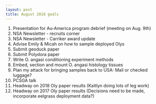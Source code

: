 ```yaml
---
layout: post
title: August 2018 goals
---
```


1. Presentation for Au-America program debrief (meeting on Aug. 9th)  
2. NSA Newsletter - recruits corner  
3. NSA Newsletter - Carriker award update  
4. Advise Emily & Micah on how to sample deployed Olys  
5. Submit geoduck paper  
6. Submit Polydora paper  
7. Write O. angasi conditioning experiment methods  
8. Embed, section and mount O. angasi histology tissues 
9. Plan my attack for bringing samples back to USA: Mail or checked luggage?  
10. PCSGA talk 
11. Headway on 2018 Oly paper results (Kaitlyn doing lots of leg work)  
12. Headway on 2017 Oly paper results (Decisions need to be made, incorporate eelgrass deployment data?)  
